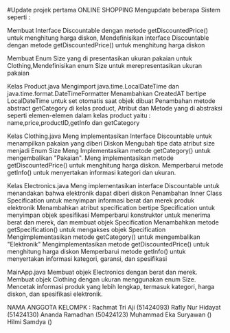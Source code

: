 #Update projek pertama ONLINE SHOPPING
Mengupdate beberapa Sistem seperti :

Membuat Interface Discountable dengan metode getDiscountedPrice() untuk menghitung harga diskon, Mendefinisikan interface Discountable dengan metode getDiscountedPrice() untuk menghitung harga diskon

Membuat Enum Size yang di presentasikan ukuran pakaian untuk Clothing,Mendefinisikan enum Size untuk merepresentasikan ukuran pakaian


Kelas Product.java
Mengimport java.time.LocalDateTime dan java.time.format.DateTimeFormatter
Menambahkan CreatedAT bertipe LocalDateTime untuk set otomatis saat objek dibuat
Penambahan metode abstract  getCategory di kelas product, Atribut dan Metode yang di abstraksi seperti elemen-elemen dalam kelas product yaitu : name,price,productID,getInfo dan getCategory


Kelas Clothing.java
Meng implementasikan Interface Discountable untuk menampilkan pakaian yang diberi Diskon
Mengubah tipe data atribut size menjadi Enum Size
Meng Implementasikan metode getCategory() untuk mengembalikan "Pakaian".
Meng implementasikan metode getDiscountedPrice() untuk menghitung harga diskon.
Memperbarui metode getInfo() untuk menyertakan informasi kategori dan ukuran.


Kelas Electronics.java
Meng implementasikan interface Discountable untuk menandakan bahwa elektronik dapat diberi diskon
Penambahan Inner Class Specification untuk menyimpan informasi berat dan merek produk elektronik
Menambahkan atribut specification bertipe Specification untuk menyimpan objek spesifikasi
Memperbarui konstruktor untuk menerima berat dan merek, dan membuat objek Specification
Menambahkan metode getSpecification() untuk mengakses objek Specification
Mengimplementasikan metode getCategory() untuk mengembalikan "Elektronik"
Mengimplementasikan metode getDiscountedPrice() untuk menghitung harga diskon
Memperbarui metode getInfo() untuk menyertakan informasi kategori, garansi, dan spesifikasi


MainApp.java
Membuat objek Electronics dengan berat dan merek.
Membuat objek Clothing dengan ukuran menggunakan enum Size.
Mencetak informasi produk yang lebih lengkap, termasuk kategori, harga diskon, dan spesifikasi elektronik.


NAMA ANGGOTA KELOMPK :
Rachmat Tri Aji (51424093)
Rafly Nur Hidayat (51424130)
Ananda Ramadhan (50424123)
Muhammad Eka Suryawan ()
Hilmi Samdya ()
